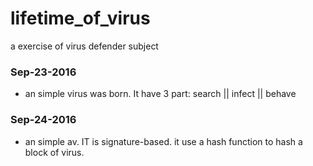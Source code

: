 # lifetime_of_virus
a exercise of virus defender subject
### Sep-23-2016
+ an simple virus was born. It have 3 part: search || infect || behave
### Sep-24-2016
+ an simple av. IT is signature-based. it use a hash function to hash a block of virus.
